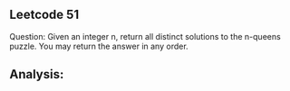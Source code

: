 ## Leetcode 51

Question: Given an integer n, return all distinct solutions to the n-queens puzzle. You may return the answer in any order.

Analysis:
-
